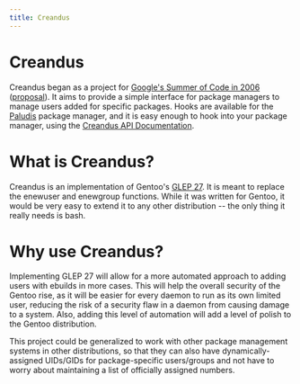 ```yaml
---
title: Creandus
---
```


Creandus
========

Creandus began as a project for [Google's Summer of Code in
2006][gsoc2006] ([proposal][proposal]). It aims to provide a simple interface for package
managers to manage users added for specific packages. Hooks are
available for the [Paludis][paludis] package manager, and it is easy
enough to hook into your package manager, using the [Creandus API
Documentation][creandus_api_docs].

[gsoc2006]: https://developers.google.com/open-source/soc/2006/#gentoo
[paludis]: http://paludis.exherbo.org/
[creandus_api_docs]: doc/API.html
[proposal]: glep27-proposal.txt

What is Creandus?
=================

Creandus is an implementation of Gentoo's [GLEP 27][glep27]. It is meant
to replace the enewuser and enewgroup functions. While it was written
for Gentoo, it would be very easy to extend it to any other distribution
-- the only thing it really needs is bash.

[glep27]: http://www.gentoo.org/proj/en/glep/glep-0027.html

Why use Creandus?
=================

Implementing GLEP 27 will allow for a more automated approach to adding users
with ebuilds in more cases. This will help the overall security of the Gentoo
rise, as it will be easier for every daemon to run as its own limited user,
reducing the risk of a security flaw in a daemon from causing damage to a
system. Also, adding this level of automation will add a level of polish to the
Gentoo distribution.

This project could be generalized to work with other package management systems
in other distributions, so that they can also have dynamically-assigned
UIDs/GIDs for package-specific users/groups and not have to worry about
maintaining a list of officially assigned numbers.
